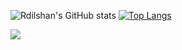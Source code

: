 
![Rdilshan's GitHub stats](https://github-readme-stats.vercel.app/api?username=Rdilshan&show_icons=true&theme=radical)  [![Top Langs](https://github-readme-stats.vercel.app/api/top-langs/?username=Rdilshan&hide_progress=true)](https://github.com/anuraghazra/github-readme-stats)

![](https://komarev.com/ghpvc/?username=Rdilshan&color=green)
<!--
**Rdilshan/Rdilshan** is a ✨ _special_ ✨ repository because its `README.md` (this file) appears on your GitHub profile.

Here are some ideas to get you started:

- 🔭 I’m currently working on ...
- 🌱 I’m currently learning ...
- 👯 I’m looking to collaborate on ...
- 🤔 I’m looking for help with ...
- 💬 Ask me about ...
- 📫 How to reach me: ...
- 😄 Pronouns: ...
- ⚡ Fun fact: ...
-->
